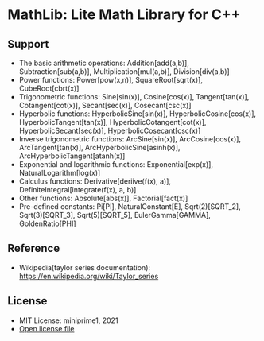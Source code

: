# MathLib: Lite Math Library for C++

## Support
 - The basic arithmetic operations: Addition[add(a,b)], Subtraction[sub(a,b)], Multiplication[mul(a,b)], Division[div(a,b)]
 - Power functions: Power[pow(x,n)], SquareRoot[sqrt(x)], CubeRoot[cbrt(x)]
 - Trigonometric functions: Sine[sin(x)], Cosine[cos(x)], Tangent[tan(x)], Cotangent[cot(x)], Secant[sec(x)], Cosecant[csc(x)]
 - Hyperbolic functions: HyperbolicSine[sin(x)], HyperbolicCosine[cos(x)], HyperbolicTangent[tan(x)], HyperbolicCotangent[cot(x)], HyperbolicSecant[sec(x)], HyperbolicCosecant[csc(x)]
 - Inverse trigonometric functions: ArcSine[sin(x)], ArcCosine[cos(x)], ArcTangent[tan(x)], ArcHyperbolicSine[asinh(x)], ArcHyperbolicTangent[atanh(x)]
 - Exponential and logarithmic functions: Exponential[exp(x)], NaturalLogarithm[log(x)]
 - Calculus functions: Derivative[deriive(f(x), a)], DefiniteIntegral[integrate(f(x), a, b)]
 - Other functions: Absolute[abs(x)], Factorial[fact(x)]
 - Pre-defined constants: Pi[PI], NaturalConstant[E], Sqrt(2)[SQRT_2], Sqrt(3)[SQRT_3], Sqrt(5)[SQRT_5], EulerGamma[GAMMA], GoldenRatio[PHI]

## Reference
 - Wikipedia(taylor series documentation): https://en.wikipedia.org/wiki/Taylor_series
 
## License
 - MIT License: miniprime1, 2021
 - [Open license file](LICENSE.md)

